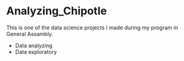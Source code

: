 # Analyzing_Chipotle

This is one of the data science projects I made during my program in General Assambly.

- Data analyzing
- Data exploratory
